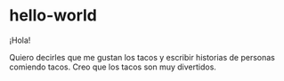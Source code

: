 # hello-world

¡Hola!

Quiero decirles que me gustan los tacos y escribir historias de personas comiendo tacos. 
Creo que los tacos son muy divertidos.
